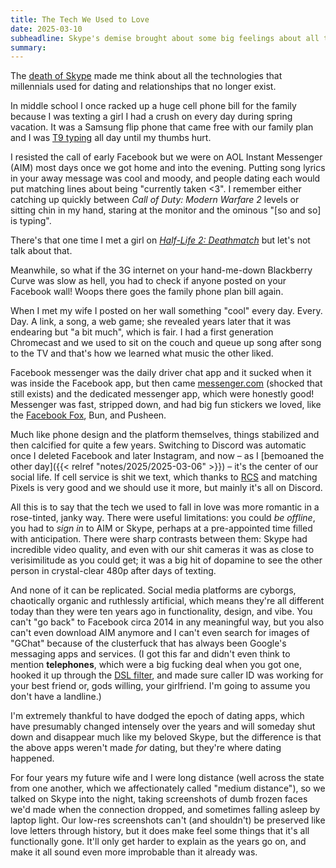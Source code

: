 ```yaml
---
title: The Tech We Used to Love
date: 2025-03-10
subheadline: Skype's demise brought about some big feelings about all the chat apps we millennials used to fall in love. 
summary: 
---
```


The [death of Skype](https://www.microsoft.com/en-us/microsoft-365/blog/2025/02/28/the-next-chapter-moving-from-skype-to-microsoft-teams/) made me think about all the technologies that millennials used for dating and relationships that no longer exist.

In middle school I once racked up a huge cell phone bill for the family because I was texting a girl I had a crush on every day during spring vacation. It was a Samsung flip phone that came free with our family plan and I was [T9 typing](https://en.wikipedia.org/wiki/T9_(predictive_text)) all day until my thumbs hurt.

I resisted the call of early Facebook but we were on AOL Instant Messenger (AIM) most days once we got home and into the evening. Putting song lyrics in your away message was cool and moody, and people dating each would put matching lines about being "currently taken <3". I remember either catching up quickly between *Call of Duty: Modern Warfare 2* levels or sitting chin in my hand, staring at the monitor and the ominous "[so and so] is typing".

There's that one time I met a girl on [*Half-Life 2: Deathmatch*](https://en.wikipedia.org/wiki/Half-Life_2:_Deathmatch) but let's not talk about that.

Meanwhile, so what if the 3G internet on your hand-me-down Blackberry Curve was slow as hell, you had to check if anyone posted on your Facebook wall! Woops there goes the family phone plan bill again.

When I met my wife I posted on her wall something "cool" every day. Every. Day. A link, a song, a web game; she revealed years later that it was endearing but "a bit much", which is fair. I had a first generation Chromecast and we used to sit on the couch and queue up song after song to the TV and that's how we learned what music the other liked.

Facebook messenger was the daily driver chat app and it sucked when it was inside the Facebook app, but then came [messenger.com](https://www.messenger.com/) (shocked that still exists) and the dedicated messenger app, which were honestly good! Messenger was fast, stripped down, and had big fun stickers we loved, like the [Facebook Fox](https://cargocollective.com/jaydefish/Facebook-Foxes), Bun, and Pusheen.

Much like phone design and the platform themselves, things stabilized and then calcified for quite a few years. Switching to Discord was automatic once I deleted Facebook and later Instagram, and now – as I [bemoaned the other day]({{< relref "notes/2025/2025-03-06" >}}) – it's the center of our social life. If cell service is shit we text, which thanks to [RCS](https://www.theverge.com/2024/9/17/24246695/apple-iphone-ios-18-rcs-green-bubbles-android-upgraded) and matching Pixels is very good and we should use it more, but mainly it's all on Discord.

All this is to say that the tech we used to fall in love was  more romantic in a rose-tinted, janky way. There were useful limitations: you could *be offline*, you had to *sign in* to AIM or Skype, perhaps at a pre-appointed time filled with anticipation. There were sharp contrasts between them: Skype had incredible video quality, and even with our shit cameras it  was as close to verisimilitude as you could get; it was a big hit of dopamine to see the other person in crystal-clear 480p after days of texting.

And none of it can be replicated. Social media platforms are cyborgs, chaotically organic and ruthlessly artificial, which means they're all different today than they were ten years ago in functionality, design, and vibe. You can't "go back" to Facebook circa 2014 in any meaningful way, but you also can't even download AIM anymore and I can't even search for images of "GChat" because of the clusterfuck that has always been Google's messaging apps and services. (I got this far and didn't even think to mention **telephones**, which were a big fucking deal when you got one, hooked it up through the [DSL filter](https://en.wikipedia.org/wiki/DSL_filter), and made sure caller ID was working for your best friend or, gods willing, your girlfriend. I'm going to assume you don't have a landline.)

I'm extremely thankful to have dodged the epoch of dating apps, which have presumably changed intensely over the years and will someday shut down and disappear much like my beloved Skype, but the difference is that the above apps weren't made *for* dating, but they're where dating happened.

For four years my future wife and I were long distance (well across the state from one another, which we affectionately called "medium distance"), so we talked on Skype into the night, taking screenshots of dumb frozen faces we'd made when the connection dropped, and sometimes falling asleep by laptop light. Our low-res screenshots can't (and shouldn't) be preserved like love letters through history, but it does make feel some things that it's all functionally gone. It'll only get harder to explain as the years go on, and make it all sound even more improbable than it already was.
